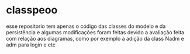 # classpeoo
esse repositorio tem apenas o código das classes do modelo e da persistência e algumas modificações foram feitas devido a avaliação feita com relação aos diagramas, como por exemplo a adição da class Nadm e adm para login e etc

